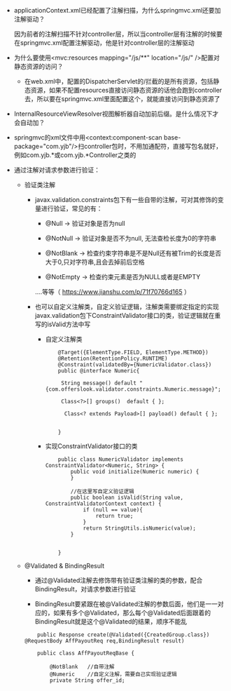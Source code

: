- applicationContext.xml已经配置了注解扫描，为什么springmvc.xml还要加注解驱动？
   
    因为前者的注解扫描不针对controller层，所以当controller层有注解的时候要在springmvc.xml配置注解驱动，他是针对controller层的注解驱动
   
- 为什么要使用<mvc:resources mapping="/js/\**" location="/js/" />配置对静态资源的访问？

    - 在web.xml中，配置的DispatcherServlet的<url-pattern>/</url-pattern>拦截的是所有资源，包括静态资源，如果不配置resources直接访问静态资源的话他会跑到controller去，所以要在springmvc.xml里面配置这个，就能直接访问到静态资源了
   
- InternalResourceViewResolver视图解析器自动加前后缀。是什么情况下才会自动加？

- springmvc的xml文件中用<context:component-scan base-package="com.yjb"/>扫controller包时，不用加通配符，直接写包名就好，
  例如com.yjb.*或com.yjb.*Controller之类的
  
- 通过注解对请求参数进行验证：

    - 验证类注解
    
        - javax.validation.constraints包下有一些自带的注解，可对其修饰的变量进行验证，常见的有：
        
            - @Null -> 验证对象是否为null
            
            - @NotNull -> 验证对象是否不为null, 无法查检长度为0的字符串
            
            - @NotBlank -> 检查约束字符串是不是Null还有被Trim的长度是否大于0,只对字符串,且会去掉前后空格
            
            - @NotEmpty -> 检查约束元素是否为NULL或者是EMPTY
            
            ....等等（ https://www.jianshu.com/p/71f70766d165 ）
            
        - 也可以自定义注解类，自定义验证逻辑，注解类需要绑定指定的实现javax.validation包下ConstraintValidator接口的类，验证逻辑就在重写的isValid方法中写       
        
            - 自定义注解类

                ```
                    @Target({ElementType.FIELD, ElementType.METHOD})
                    @Retention(RetentionPolicy.RUNTIME)
                    @Constraint(validatedBy={NumericValidator.class})
                    public @interface Numeric{

                     String message() default "{com.offerslook.validator.constraints.Numeric.message}";

                     Class<?>[] groups()  default { };

                      Class<? extends Payload>[] payload() default { };


                    }
                ```

            - 实现ConstraintValidator接口的类

                ```
                    public class NumericValidator implements ConstraintValidator<Numeric, String> {
                        public void initialize(Numeric numeric) {
                        }

                        //在这里写自定义验证逻辑
                        public boolean isValid(String value, ConstraintValidatorContext context) {
                            if (null == value){
                                return true;
                            }
                            return StringUtils.isNumeric(value);
                        }


                    }
                ```
                
    - @Validated & BindingResult
    
        - 通过@Validated注解去修饰带有验证类注解的类的参数，配合BindingResult，对请求参数进行验证
        
        - BindingResult要紧跟在被@Validated注解的参数后面，他们是一一对应的，如果有多个@Validated，那么每个@Validated后面跟着的BindingResult就是这个@Validated的结果，顺序不能乱
    
        ```
            public Response create(@Validated({CreatedGroup.class}) @RequestBody AffPayoutReq req,BindingResult result)
        ```

        ```
            public class AffPayoutReqBase {

                @NotBlank   //自带注解
                @Numeric    //自定义注解，需要自己实现验证逻辑
                private String offer_id;
        ```
        
            
        
                
                
                
                
 
